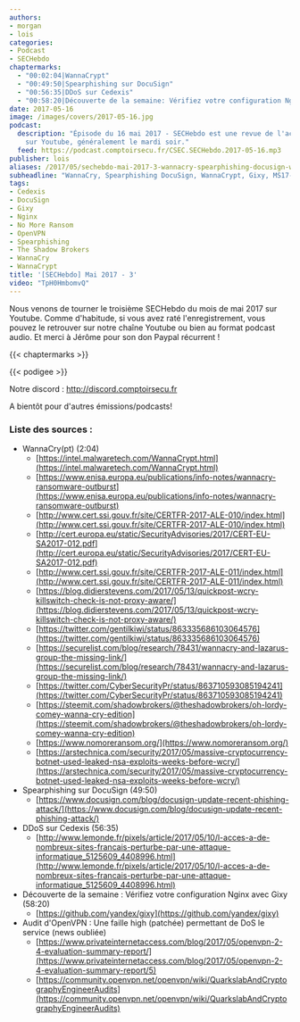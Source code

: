 ```yaml
---
authors:
- morgan
- lois
categories:
- Podcast
- SECHebdo
chaptermarks:
  - "00:02:04|WannaCrypt"
  - "00:49:50|Spearphishing sur DocuSign"
  - "00:56:35|DDoS sur Cedexis"
  - "00:58:20|Découverte de la semaine: Vérifiez votre configuration Nginx avec Gixy"
date: 2017-05-16
image: /images/covers/2017-05-16.jpg
podcast:
  description: "Épisode du 16 mai 2017 - SECHebdo est une revue de l'actualité cybersécurité réalisé en live
    sur Youtube, généralement le mardi soir."
  feed: https://podcast.comptoirsecu.fr/CSEC.SECHebdo.2017-05-16.mp3
publisher: lois
aliases: /2017/05/sechebdo-mai-2017-3-wannacry-spearphishing-docusign-wannacrypt-gixy-ddos-cedexis-etc/
subheadline: "WannaCry, Spearphishing DocuSign, WannaCrypt, Gixy, MS17-010, DDoS Cedexis, etc."
tags:
- Cedexis
- DocuSign
- Gixy
- Nginx
- No More Ransom
- OpenVPN
- Spearphishing
- The Shadow Brokers
- WannaCry
- WannaCrypt
title: '[SECHebdo] Mai 2017 - 3'
video: "TpH0HmbomvQ"
---
```


Nous venons de tourner le troisième SECHebdo du mois de mai 2017 sur Youtube. Comme d'habitude, si vous avez raté l'enregistrement, vous pouvez le retrouver sur notre chaîne Youtube ou bien au format podcast audio. Et merci à Jérôme pour son don Paypal récurrent !

{{< chaptermarks >}}

{{< podigee >}}

Notre discord : <http://discord.comptoirsecu.fr>

A bientôt pour d'autres émissions/podcasts!

### Liste des sources :

* WannaCry(pt) (2:04)
    * [https://intel.malwaretech.com/WannaCrypt.html](https://intel.malwaretech.com/WannaCrypt.html)
    * [https://www.enisa.europa.eu/publications/info-notes/wannacry-ransomware-outburst](https://www.enisa.europa.eu/publications/info-notes/wannacry-ransomware-outburst)
    * [http://www.cert.ssi.gouv.fr/site/CERTFR-2017-ALE-010/index.html](http://www.cert.ssi.gouv.fr/site/CERTFR-2017-ALE-010/index.html)
    * [http://cert.europa.eu/static/SecurityAdvisories/2017/CERT-EU-SA2017-012.pdf](http://cert.europa.eu/static/SecurityAdvisories/2017/CERT-EU-SA2017-012.pdf)
    * [http://www.cert.ssi.gouv.fr/site/CERTFR-2017-ALE-011/index.html](http://www.cert.ssi.gouv.fr/site/CERTFR-2017-ALE-011/index.html)
    * [https://blog.didierstevens.com/2017/05/13/quickpost-wcry-killswitch-check-is-not-proxy-aware/](https://blog.didierstevens.com/2017/05/13/quickpost-wcry-killswitch-check-is-not-proxy-aware/)
    * [https://twitter.com/gentilkiwi/status/863335686103064576](https://twitter.com/gentilkiwi/status/863335686103064576)
    * [https://securelist.com/blog/research/78431/wannacry-and-lazarus-group-the-missing-link/](https://securelist.com/blog/research/78431/wannacry-and-lazarus-group-the-missing-link/)
    * [https://twitter.com/CyberSecurityPr/status/863710593085194241](https://twitter.com/CyberSecurityPr/status/863710593085194241)
    * [https://steemit.com/shadowbrokers/@theshadowbrokers/oh-lordy-comey-wanna-cry-edition](https://steemit.com/shadowbrokers/@theshadowbrokers/oh-lordy-comey-wanna-cry-edition)
    * [https://www.nomoreransom.org/](https://www.nomoreransom.org/)
    * [https://arstechnica.com/security/2017/05/massive-cryptocurrency-botnet-used-leaked-nsa-exploits-weeks-before-wcry/](https://arstechnica.com/security/2017/05/massive-cryptocurrency-botnet-used-leaked-nsa-exploits-weeks-before-wcry/)
* Spearphishing sur DocuSign (49:50)
    * [https://www.docusign.com/blog/docusign-update-recent-phishing-attack/](https://www.docusign.com/blog/docusign-update-recent-phishing-attack/)
* DDoS sur Cedexis (56:35)
    * [http://www.lemonde.fr/pixels/article/2017/05/10/l-acces-a-de-nombreux-sites-francais-perturbe-par-une-attaque-informatique_5125609_4408996.html](http://www.lemonde.fr/pixels/article/2017/05/10/l-acces-a-de-nombreux-sites-francais-perturbe-par-une-attaque-informatique_5125609_4408996.html)
* Découverte de la semaine : Vérifiez votre configuration Nginx avec Gixy (58:20)
    * [https://github.com/yandex/gixy](https://github.com/yandex/gixy)
* Audit d'OpenVPN : Une faille high (patchée) permettant de DoS le service (news oubliée)
    * [https://www.privateinternetaccess.com/blog/2017/05/openvpn-2-4-evaluation-summary-report/](https://www.privateinternetaccess.com/blog/2017/05/openvpn-2-4-evaluation-summary-report/5)
    * [https://community.openvpn.net/openvpn/wiki/QuarkslabAndCryptographyEngineerAudits](https://community.openvpn.net/openvpn/wiki/QuarkslabAndCryptographyEngineerAudits)
